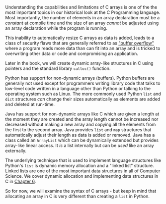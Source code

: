 Understanding the capabilities and limitations of C arrays is one of the the most important topics in
our historical look at the C Programming language.
Most importantly, the number of elements in an array declaration must be a *constant* at compile time and the size of an array
*cannot* be adjusted using an array declaration while the program is running.

This inability to automatically resize C arrays as data is added, leads to a class of security flaws that are generally referred to
as ["buffer overflow"](https://en.wikipedia.org/wiki/Buffer_overflow) where a program reads more data than can fit
into an array and is tricked to overwriting other data or code and compromising an application.

Later in the book, we will create dynamic array-like
structures in C using pointers and the standard library `calloc()` function.

Python has support for non-dynamic arrays (buffers).  Python buffers are generally not used except for programmers
writing library code that talks to low-level code written in a language other than Python or talking to the operating system
such as Linux.  The more commonly used Python `list` and `dict` structures *can* change their sizes automatically
as elements are added and deleted at run-time.

Java has support for non-dynamic arrays like C which are given a length at the moment they are created and the array length cannot
be increased nor decreased without making a new array and copying all the elements from the first to the second array.
Java provides `list` and `map` structures that automatically adjust their length as data is added or removed.  Java has a class
called an `ArrayList` which can be dynamically extended but provides array-like linear access.  It *is* a list
internally but can be *used* like an array externally.

The underlying technique that is used to implement language structures like Python's `list` is dynamic memory allocation
and a "linked list" structure.  Linked lists are one of the most important data structures in all of Computer Science.
We cover dynamic allocation and implementing data structures in C in [Chapter 6](chap06.md).

So for now, we will examine the syntax of C arrays - but keep in mind that allocating an array in C is very different
than creating a `list` in Python.
